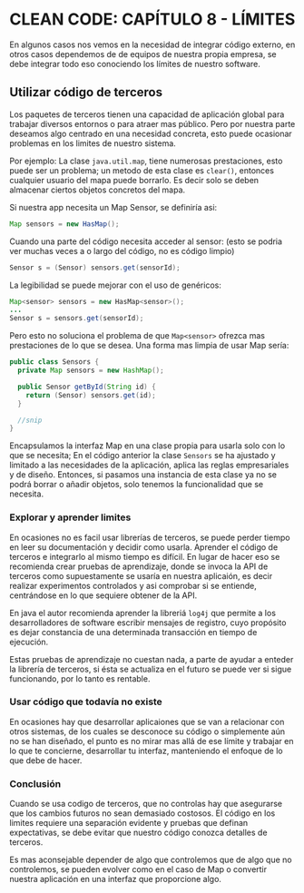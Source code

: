 # CLEAN CODE: CAPÍTULO 8 - LÍMITES

En algunos casos nos vemos en la necesidad de integrar código externo, en otros casos dependemos de de equipos de nuestra propia empresa, se debe integrar todo eso conociendo los límites de nuestro software.

## Utilizar código de terceros

Los paquetes de terceros tienen una capacidad de aplicación global para trabajar diversos entornos o para atraer mas público. Pero por nuestra parte deseamos algo centrado en una necesidad concreta, esto puede ocasionar problemas en los limites de nuestro sistema.

Por ejemplo: La clase `java.util.map`, tiene numerosas prestaciones, esto puede ser un problema; un metodo de esta clase es `clear()`, entonces cualquier usuario del mapa puede borrarlo. Es decir solo se deben almacenar ciertos objetos concretos del mapa.

Si nuestra app necesita un Map Sensor, se definiría asi:

```java
Map sensors = new HasMap();
```

Cuando una parte del código necesita acceder al sensor: (esto se podria ver muchas veces a o largo del código, no es código limpio)

```java
Sensor s = (Sensor) sensors.get(sensorId);
```

La legibilidad se puede mejorar con el uso de genéricos:

```java
Map<sensor> sensors = new HasMap<sensor>();
...
Sensor s = sensors.get(sensorId);
```

Pero esto no soluciona el problema de que `Map<sensor>` ofrezca mas prestaciones de lo que se desea. Una forma mas limpia de usar Map sería:

```java
public class Sensors {
  private Map sensors = new HashMap();

  public Sensor getById(String id) {
    return (Sensor) sensors.get(id);
  }

  //snip
}
```

Encapsulamos la interfaz Map en una clase propia para usarla solo con lo que se necesita; En el código anterior la clase `Sensors` se ha ajustado y limitado a las necesidades de la aplicación, aplica las reglas empresariales y de diseño. Entonces, si pasamos una instancia de esta clase ya no se podrá borrar o añadir objetos, solo tenemos la funcionalidad que se necesita.

### Explorar y aprender limites

En ocasiones no es facil usar librerías de terceros, se puede perder tiempo en leer su documentación y decidir como usarla. Aprender el código de terceros e integrarlo al mismo tiempo es difícil. En lugar de hacer eso se recomienda crear pruebas de aprendizaje, donde se invoca la API de terceros como supuestamente se usaría en nuestra aplicaión, es decir realizar experimentos controlados y asi comprobar si se entiende, centrándose en lo que sequiere obtener de la API.

En java el autor recomienda aprender la libreriá `log4j` que permite a los desarrolladores de software escribir mensajes de registro, cuyo propósito es dejar constancia de una determinada transacción en tiempo de ejecución.

Estas pruebas de aprendizaje no cuestan nada, a parte de ayudar a enteder la librería de terceros, si ésta se actualiza en el futuro se puede ver si sigue funcionando, por lo tanto es rentable.

### Usar código que todavía no existe

En ocasiones hay que desarrollar aplicaiones que se van a relacionar con otros sistemas, de los cuales se desconoce su código o simplemente aún no se han diseñado, el punto es no mirar mas allá de ese límite y trabajar en lo que te concierne, desarrollar tu interfaz, manteniendo el enfoque de lo que debe de hacer.

### Conclusión

Cuando se usa codigo de terceros, que no controlas hay que asegurarse que los cambios futuros no sean demasiado costosos. El código en los limites requiere una separación evidente y pruebas que definan expectativas, se debe evitar que nuestro código conozca detalles de terceros.

Es mas aconsejable depender de algo que controlemos que de algo que no controlemos, se pueden evolver como en el caso de Map o convertir nuestra aplicación en una interfaz que proporcione algo.
